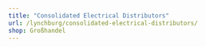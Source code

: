 ```yaml
---
title: "Consolidated Electrical Distributors"
url: /lynchburg/consolidated-electrical-distributors/
shop: Großhandel
---
```

